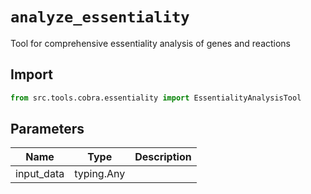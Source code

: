 # `analyze_essentiality`

Tool for comprehensive essentiality analysis of genes and reactions

## Import

```python
from src.tools.cobra.essentiality import EssentialityAnalysisTool
````

## Parameters

| Name | Type | Description |
|-----|------|-------------|
| input_data | typing.Any | |
